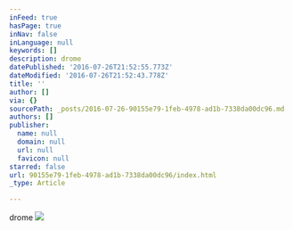 ```yaml
---
inFeed: true
hasPage: true
inNav: false
inLanguage: null
keywords: []
description: drome
datePublished: '2016-07-26T21:52:55.773Z'
dateModified: '2016-07-26T21:52:43.778Z'
title: ''
author: []
via: {}
sourcePath: _posts/2016-07-26-90155e79-1feb-4978-ad1b-7338da00dc96.md
authors: []
publisher:
  name: null
  domain: null
  url: null
  favicon: null
starred: false
url: 90155e79-1feb-4978-ad1b-7338da00dc96/index.html
_type: Article

---
```

drome
![](https://the-grid-user-content.s3-us-west-2.amazonaws.com/73ad576f-2fed-4ce8-9734-5f9f3b8e6b6a.jpg)